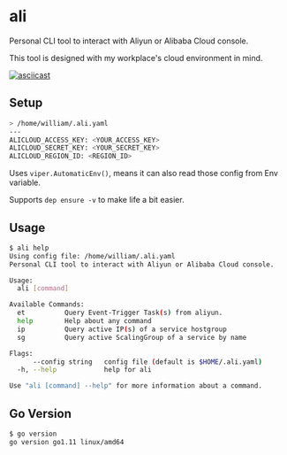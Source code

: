 # ali

Personal CLI tool to interact with Aliyun or Alibaba Cloud console.

This tool is designed with my workplace's cloud environment in mind.

[![asciicast](https://asciinema.org/a/gee4XkKWpvENAuBOaHbSMFIIN.png)](https://asciinema.org/a/gee4XkKWpvENAuBOaHbSMFIIN)

## Setup

```sh
> /home/william/.ali.yaml
---
ALICLOUD_ACCESS_KEY: <YOUR_ACCESS_KEY>
ALICLOUD_SECRET_KEY: <YOUR_SECRET_KEY>
ALICLOUD_REGION_ID: <REGION_ID>
```

Uses `viper.AutomaticEnv()`, means it can also read those config from Env variable.

Supports `dep ensure -v` to make life a bit easier.

## Usage

```sh
$ ali help
Using config file: /home/william/.ali.yaml
Personal CLI tool to interact with Aliyun or Alibaba Cloud console.

Usage:
  ali [command]

Available Commands:
  et          Query Event-Trigger Task(s) from aliyun.
  help        Help about any command
  ip          Query active IP(s) of a service hostgroup
  sg          Query active ScalingGroup of a service by name

Flags:
      --config string   config file (default is $HOME/.ali.yaml)
  -h, --help            help for ali

Use "ali [command] --help" for more information about a command.
```

## Go Version

```sh
$ go version
go version go1.11 linux/amd64
```
